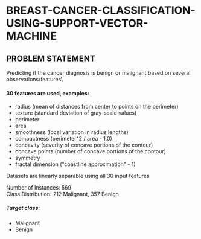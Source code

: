 # BREAST-CANCER-CLASSIFICATION-USING-SUPPORT-VECTOR-MACHINE


## PROBLEM STATEMENT

Predicting if the cancer diagnosis is benign or malignant based on several observations/features\

#### 30 features are used, examples:

- radius (mean of distances from center to points on the perimeter)
- texture (standard deviation of gray-scale values)
- perimeter
- area
- smoothness (local variation in radius lengths)
- compactness (perimeter^2 / area - 1.0)
- concavity (severity of concave portions of the contour)
- concave points (number of concave portions of the contour)
- symmetry 
- fractal dimension ("coastline approximation" - 1)

Datasets are linearly separable using all 30 input features

Number of Instances: 569\
Class Distribution: 212 Malignant, 357 Benign

##### Target class:
- Malignant
- Benign
